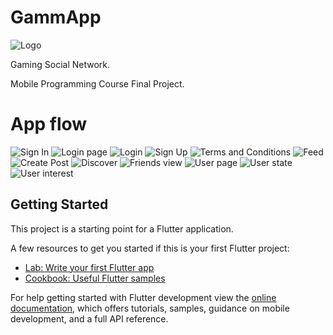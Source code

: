 # GammApp
![Logo](assets\images\Logo48x48_1.png?raw=true)

Gaming Social Network.

Mobile Programming Course Final Project.

# App flow
![Sign In](assets\images\inicio.jpg?raw=true)
![Login page](assets\images\login.jpg?raw=true)
![Login](assets\images\logfailed.jpg?raw=true)
![Sign Up](assets\images\signup.jpg?raw=true)
![Terms and Conditions](assets\images\termsandconditionsjpg?raw=true)
![Feed](assets\images\feed.jpg?raw=true)
![Create Post](assets\images\post.jpg?raw=true)
![Discover](assets\images\discover.jpg?raw=true)
![Friends view](assets\images\friendsview.jpg?raw=true)
![User page](assets\images\user.jpg?raw=true)
![User state](assets\images\states.jpg?raw=true)
![User interest](assets\images\interest.jpg?raw=true)

## Getting Started

This project is a starting point for a Flutter application.

A few resources to get you started if this is your first Flutter project:

- [Lab: Write your first Flutter app](https://docs.flutter.dev/get-started/codelab)
- [Cookbook: Useful Flutter samples](https://docs.flutter.dev/cookbook)

For help getting started with Flutter development view the
[online documentation](https://docs.flutter.dev/), which offers tutorials,
samples, guidance on mobile development, and a full API reference.

